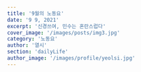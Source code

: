 ```yaml
---
title: '9월의 노동요'
date: '9 9, 2021'
excerpt: '신경쓰여, 민수는 혼란스럽다'
cover_image: '/images/posts/img3.jpg'
category: '노동요'
author: '열시'
section: 'dailyLife'
author_image: '/images/profile/yeolsi.jpg'
---
```

